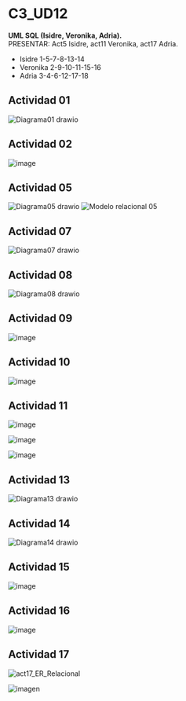 # C3_UD12
<b> UML SQL (Isidre, Veronika, Adria).</b>
<br>PRESENTAR: Act5 Isidre, act11 Veronika, act17 Adria.<br>

<ul>
  <li>Isidre 1-5-7-8-13-14</li>

  <li>Veronika 2-9-10-11-15-16</li>

<li>Adria 3-4-6-12-17-18</li>
</ul>

<h2>Actividad 01</h2>

![Diagrama01 drawio](https://user-images.githubusercontent.com/103040138/164738478-f534f515-fe1d-4d75-a714-33c87685bc6b.png)



<h2>Actividad 02</h2>

![image](https://user-images.githubusercontent.com/89861246/164476583-267b542a-8a59-4369-81ed-cfd957a7b3a3.png)



<h2>Actividad 05</h2>

![Diagrama05 drawio](https://user-images.githubusercontent.com/103040138/164732282-ad0e928c-e93d-4505-94bb-16e47ddd59d9.png)
![Modelo relacional 05](https://user-images.githubusercontent.com/103040138/164732457-95a436a8-60e2-4b73-88d8-1b47a31d66d1.png)



<h2>Actividad 07</h2>

![Diagrama07 drawio](https://user-images.githubusercontent.com/103040138/164524015-8afa152d-6509-42a0-adba-994ef89f1216.png)


<h2>Actividad 08</h2>

![Diagrama08 drawio](https://user-images.githubusercontent.com/103040138/164524186-7c5a32e3-3085-43f6-9bcb-1ca80d827bc0.png)



<h2>Actividad 09</h2>

![image](https://user-images.githubusercontent.com/89861246/164498722-4c9cea79-a277-4496-9f53-16db77946103.png)


<h2>Actividad 10</h2>

![image](https://user-images.githubusercontent.com/89861246/164675957-d0607854-3b51-4b66-b4a6-4b48b639fd48.png)



<h2>Actividad 11</h2>

![image](https://user-images.githubusercontent.com/89861246/164462794-1079c236-2d50-401c-ae21-c5910af58910.png)

![image](https://user-images.githubusercontent.com/89861246/164726071-2bd16a4d-e50e-40ff-a5e7-6d9ef42dafa3.png)

![image](https://user-images.githubusercontent.com/89861246/165072728-397ff289-4138-4cd0-91a2-9931f5451b72.png)




<h2>Actividad 13</h2>

![Diagrama13 drawio](https://user-images.githubusercontent.com/103040138/164524368-0aaeead7-1c09-47d7-b1ea-3ca2e8e6014a.png)


<h2>Actividad 14</h2>

![Diagrama14 drawio](https://user-images.githubusercontent.com/103040138/164524526-386d1f80-803d-4292-a7de-b1eceb52cda7.png)


<h2>Actividad 15</h2>

![image](https://user-images.githubusercontent.com/89861246/164538327-f0bb3a7b-d1e9-4f78-a52f-324a2ada2fae.png)



<h2>Actividad 16</h2>

![image](https://user-images.githubusercontent.com/89861246/164558697-0e90648d-40a4-4aab-ba05-944a7e72d549.png)



<h2>Actividad 17 </h2>

![act17_ER_Relacional](https://user-images.githubusercontent.com/9555509/164914723-01b7b0be-a628-4559-9a24-325faedcbbad.png)

![imagen](https://user-images.githubusercontent.com/9555509/165073617-160a16f8-2c6b-4916-b374-987b283366c4.png)




